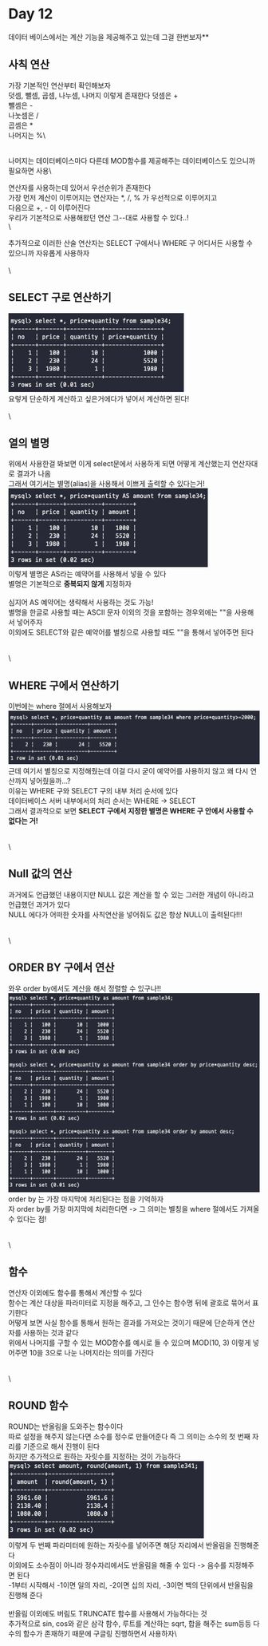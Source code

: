 # Day 12

데이터 베이스에서는 계산 기능을 제공해주고 있는데 그걸 한번보자\*\*

## 사칙 연산

가장 기본적인 연산부터 확인해보자\
덧셈, 뺄셈, 곱셈, 나누셈, 나머지 이렇게 존재한다 덧셈은 +\
뺄셈은 -\
나눗셈은 /\
곱셈은 \*\
나머지는 %\


\
나머지는 데이터베이스마다 다른데 MOD함수를 제공해주는 데이터베이스도 있으니까 필요하면 사용\


연산자를 사용하는데 있어서 우선순위가 존재한다\
가장 먼저 계산이 이루어지는 연산자는 \*, /, % 가 우선적으로 이루어지고\
다음으로 +, - 이 이루어진다\
우리가 기본적으로 사용해왔던 연산 그--대로 사용할 수 있다..!\
\


추가적으로 이러한 산술 연산자는 SELECT 구에서나 WHERE 구 어디서든 사용할 수 있으니까 자유롭게 사용하자\
\
\


## SELECT 구로 연산하기

![img.png](images/12-1.png)\
요렇게 단순하게 계산하고 싶은거에다가 넣어서 계산하면 된다!\
\
\


## 열의 별명

위에서 사용한걸 봐보면 이게 select문에서 사용하게 되면 어떻게 계산했는지 연산자대로 결과가 나옴\
그래서 여기서는 별명(alias)을 사용해서 이쁘게 출력할 수 있다는거!\
![img\_1.png](images/12-2.png)\
이렇게 별명은 AS라는 예약어를 사용해서 넣을 수 있다\
별명은 기본적으로 **중복되지 않게** 지정하자\
\
심지어 AS 예약어는 생략해서 사용하는 것도 가능!\
별명을 한글로 사용할 때는 ASCII 문자 이외의 것을 포함하는 경우외에는 ""을 사용해서 넣어주자\
이외에도 SELECT와 같은 예약어를 별칭으로 사용할 때도 ""을 통해서 넣어주면 된다\
\
\
\


## WHERE 구에서 연산하기

이번에는 where 절에서 사용해보자\
![img\_2.png](images/12-3.png)\
근데 여기서 별칭으로 지정해줬는데 이걸 다시 굳이 예약어를 사용하지 않고 왜 다시 연산까지 넣어줬을까...?\
이유는 WHERE 구와 SELECT 구의 내부 처리 순서에 있다\
데이터베이스 서버 내부에서의 처리 순서는 WHERE -> SELECT\
그래서 결과적으로 보면 **SELECT 구에서 지정한 별명은 WHERE 구 안에서 사용할 수 없다는 거!**\
\
\
\


## Null 값의 연산

과거에도 언급했던 내용이지만 NULL 값은 계산을 할 수 있는 그러한 개념이 아니라고 언급했던 과거가 있다\
NULL 에다가 어떠한 숫자를 사칙연산을 넣어줘도 값은 항상 NULL이 출력된다!!!\
\
\
\


## ORDER BY 구에서 연산

와우 order by에서도 계산을 해서 정렬할 수 있구나!!\
![img\_3.png](images/12-4.png) order by 는 가장 마지막에 처리된다는 점을 기억하자\
자 order by를 가장 마지막에 처리한다면 -> 그 의미는 별칭을 where 절에서도 가져올 수 있다는 점!\
\
\
\


## 함수

연산자 이외에도 함수를 통해서 계산할 수 있다\
함수는 계산 대상을 파라미터로 지정을 해주고, 그 인수는 함수명 뒤에 괄호로 묶어서 표기한다\
어떻게 보면 사실 함수를 통해서 원하는 결과를 가져오는 것이기 때문에 단순하게 연산자를 사용하는 것과 같다\
위에서 나머지를 구할 수 있는 MOD함수를 예시로 들 수 있으며 MOD(10, 3) 이렇게 넣어주면 10을 3으로 나눈 나머지라는 의미를 가진다\
\
\
\


## ROUND 함수

ROUND는 반올림을 도와주는 함수이다\
따로 설정을 해주지 않는다면 소수를 정수로 만들어준다 즉 그 의미는 소수의 첫 번째 자리를 기준으로 해서 진행이 된다\
하지만 추가적으로 원하는 자릿수를 지정하는 것이 가능하다\
![img\_4.png](images/12-5.png)\
이렇게 두 번째 파라미터에 원하는 자릿수를 넣어주면 해당 자리에서 반올림을 진행해준다\
이외에도 소수점이 아니라 정수자리에서도 반올림을 해줄 수 있다 -> 음수를 지정해주면 된다\
\-1부터 시작해서 -1이면 일의 자리, -2이면 십의 자리, -3이면 백의 단위에서 반올림을 진행해 준다\
\
반올림 이외에도 버림도 TRUNCATE 함수를 사용해서 가능하다는 것\
추가적으로 sin, cos와 같은 삼각 함수, 루트를 계산하는 sqrt, 합을 해주는 sum등등 다수의 함수가 존재하기 때문에 구글링 진행하면서 사용하자\
